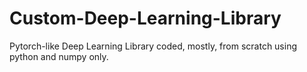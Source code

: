 # Custom-Deep-Learning-Library
Pytorch-like Deep Learning Library coded, mostly, from scratch using python and numpy only.
